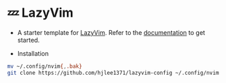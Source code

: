 # 💤 LazyVim

- A starter template for [LazyVim](https://github.com/LazyVim/LazyVim). Refer to the [documentation](https://lazyvim.github.io/installation) to get started.

- Installation
```bash
mv ~/.config/nvim{,.bak}
git clone https://github.com/hjlee1371/lazyvim-config ~/.config/nvim
```
